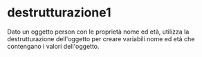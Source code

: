 # destrutturazione1
Dato un oggetto person con le proprietà nome ed età, 
utilizza la destrutturazione dell'oggetto per creare variabili 
nome ed età che contengano i valori dell'oggetto.

